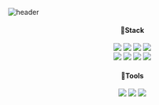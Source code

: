 
![header](https://capsule-render.vercel.app/api?type=waving&color=timeGradient&height=300&section=header&text=Eunjin's%20Github&&animation=twinkling&fontSize=45)
<!--
**rhdmswls12/rhdmswls12** is a ✨ _special_ ✨ repository because its `README.md` (this file) appears on your GitHub profile.

Here are some ideas to get you started:

- 🔭 I’m currently working on ...
- 🌱 I’m currently learning ...
- 👯 I’m looking to collaborate on ...
- 🤔 I’m looking for help with ...
- 💬 Ask me about ...
- 📫 How to reach me: ...
- 😄 Pronouns: ...
- ⚡ Fun fact: ...
-->

<div align="center">
  <h4>🌱Stack</h4>
	
  <img src="https://img.shields.io/badge/JavaScript-F7DF1E?style=flat&logo=JavaScript&logoColor=white" />
  <img src="https://img.shields.io/badge/React-61DAFB?style=flat&logo=React&logoColor=white" />
  <img src="https://img.shields.io/badge/TypeScript-3178C6?style=flat&logo=TypeScript&logoColor=white" />
  <!--<img src="https://img.shields.io/badge/Styled Components-DB7093?style=flat&logo=styled-components&logoColor=white" />-->
  <!--<img src="https://img.shields.io/badge/Tailwind CSS-06B6D4?style=flat&logo=Tailwind CSS&logoColor=white" />-->
  <img src="https://img.shields.io/badge/Next.js-000000?style=flat&logo=Next.js&logoColor=white" />
  <br>
  <img src="https://img.shields.io/badge/Recoil-3578E5?style=flat&logo=Recoil&logoColor=white" />
  <img src="https://img.shields.io/badge/Node.js-339933?style=flat&logo=Node.js&logoColor=white" />
  <img src="https://img.shields.io/badge/MongoDB-47A248?style=flat&logo=MongoDB&logoColor=white" />
  <img src="https://img.shields.io/badge/MySQL-4479A1?style=flat&logo=MySQL&logoColor=white" />
 </div>


<div align="center">
  <h4>🔭Tools</h4>
  <img src="https://img.shields.io/badge/Visual%20Studio%20Code-0078d7.svg?style=flat&logo=visual-studio-code&logoColor=white" />
  <img src="https://img.shields.io/badge/GitHub-181717?style=flat&logo=GitHub&logoColor=white" />
  <img src="https://img.shields.io/badge/Notion-000000?style=flat&logo=Notion&logoColor=white" /> 
</div>
